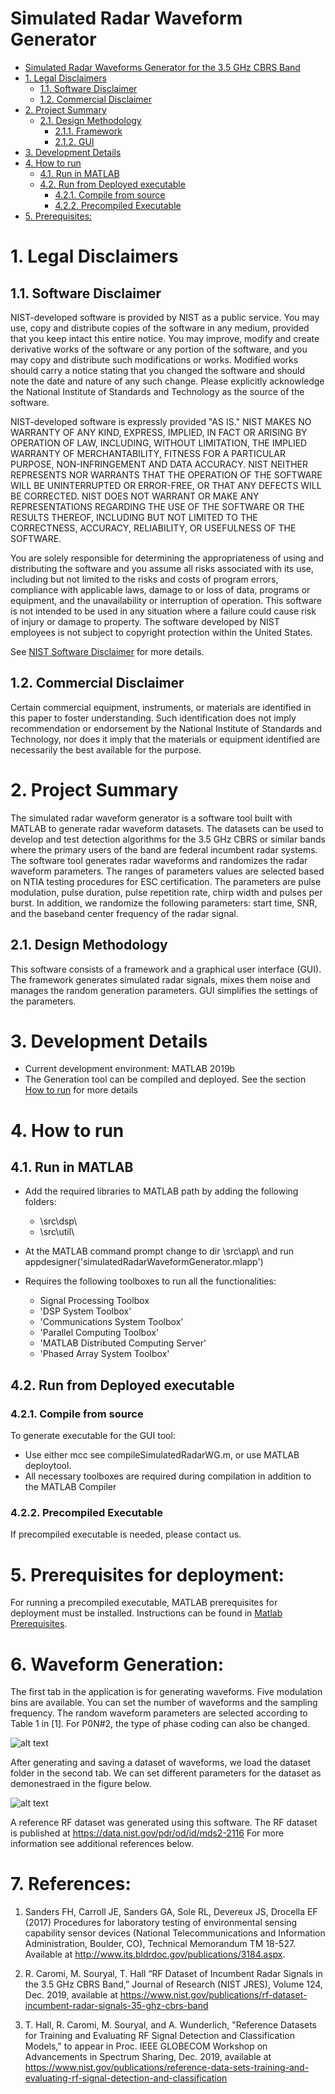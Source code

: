 # Simulated Radar Waveform Generator
<!-- TOC -->

- [Simulated Radar Waveforms Generator for the 3.5 GHz CBRS Band](#Simulated-Radar-Waveforms-Generator-for-the-3.5-GHz-CBRS-Band)
- [1. Legal Disclaimers](#1-legal-disclaimers)
    - [1.1. Software Disclaimer](#11-software-disclaimer)
    - [1.2. Commercial Disclaimer](#12-commercial-disclaimer)
- [2. Project Summary](#2-project-summary)
    - [2.1. Design Methodology](#21-design-methodology)
        - [2.1.1. Framework](#211-framework)
        - [2.1.2. GUI](#212-gui)
- [3. Development Details](#3-development-details)
- [4. How to run](#4-how-to-run)
    - [4.1. Run in MATLAB](#41-run-in-matlab)
    - [4.2. Run from Deployed executable](#42-run-from-deployed-executable)
        - [4.2.1. Compile from source](#421-compile-from-source)
        - [4.2.2. Precompiled Executable](#422-precompiled-executable)
- [5. Prerequisites:](#5-prerequisites)

<!-- /TOC -->

# 1. Legal Disclaimers
## 1.1. Software Disclaimer
 NIST-developed software is provided by NIST as a public service. 
 You may use, copy and distribute copies of the software in any medium,
 provided that you keep intact this entire notice. You may improve,
 modify and create derivative works of the software or any portion of
 the software, and you may copy and distribute such modifications or
 works. Modified works should carry a notice stating that you changed
 the software and should note the date and nature of any such change.
 Please explicitly acknowledge the National Institute of Standards and
 Technology as the source of the software.
 
 NIST-developed software is expressly provided "AS IS." NIST MAKES NO
 WARRANTY OF ANY KIND, EXPRESS, IMPLIED, IN FACT OR ARISING BY
 OPERATION OF LAW, INCLUDING, WITHOUT LIMITATION, THE IMPLIED WARRANTY
 OF MERCHANTABILITY, FITNESS FOR A PARTICULAR PURPOSE, NON-INFRINGEMENT
 AND DATA ACCURACY. NIST NEITHER REPRESENTS NOR WARRANTS THAT THE
 OPERATION OF THE SOFTWARE WILL BE UNINTERRUPTED OR ERROR-FREE, OR
 THAT ANY DEFECTS WILL BE CORRECTED. NIST DOES NOT WARRANT OR MAKE ANY 
 REPRESENTATIONS REGARDING THE USE OF THE SOFTWARE OR THE RESULTS 
 THEREOF, INCLUDING BUT NOT LIMITED TO THE CORRECTNESS, ACCURACY,
 RELIABILITY, OR USEFULNESS OF THE SOFTWARE.
 
 You are solely responsible for determining the appropriateness of
 using and distributing the software and you assume all risks
 associated with its use, including but not limited to the risks and
 costs of program errors, compliance with applicable laws, damage to 
 or loss of data, programs or equipment, and the unavailability or
 interruption of operation. This software is not intended to be used in
 any situation where a failure could cause risk of injury or damage to
 property. The software developed by NIST employees is not subject to
 copyright protection within the United States.

 See [NIST Software Disclaimer](https://www.nist.gov/disclaimer) for more details.

## 1.2. Commercial Disclaimer
 Certain commercial equipment, instruments, or materials are identified in this paper to foster understanding. Such identification does not imply recommendation or endorsement by the National Institute of Standards and Technology, nor does it imply that the materials or equipment identified are necessarily the best available for the purpose.
 
# 2. Project Summary

The simulated radar waveform generator is a software tool built with MATLAB to generate radar waveform datasets. The datasets can be used to develop and test detection algorithms for the 3.5 GHz CBRS or similar bands where the primary users of the band are federal incumbent radar systems. The software tool generates radar waveforms and randomizes the radar waveform parameters. The ranges of parameters values are selected based on NTIA testing procedures for ESC certification. The parameters are pulse modulation, pulse duration, pulse repetition rate, chirp width
and pulses per burst. In addition, we randomize the following parameters: start time, SNR, and the baseband center frequency of the radar signal.  

## 2.1. Design Methodology
This software consists of a framework and a graphical user interface (GUI). The framework generates simulated radar signals, mixes them noise and manages the random generation parameters. GUI simplifies the settings of the parameters. 


# 3. Development Details
- Current development environment: MATLAB 2019b
- The Generation tool can be compiled and deployed. See the section [How to run](#4-how-to-run) for more details

 # 4. How to run
## 4.1. Run in MATLAB

* Add the required libraries to MATLAB path by adding the following folders:
    * \src\dsp\
    * \src\util\

* At the MATLAB command prompt  change to dir \src\app\ and run appdesigner('simulatedRadarWaveformGenerator.mlapp')

* Requires the following toolboxes to run all the functionalities:
    * Signal Processing Toolbox
    * 'DSP System Toolbox'
    * 'Communications System Toolbox'
    * 'Parallel Computing Toolbox'
    * 'MATLAB Distributed Computing Server'
    * 'Phased Array System Toolbox'



## 4.2. Run from Deployed executable

### 4.2.1. Compile from source 
To generate executable for the GUI tool:
* Use either mcc see compileSimulatedRadarWG.m, or use MATLAB deploytool.
* All necessary toolboxes are required during compilation in addition to the MATLAB Compiler


### 4.2.2. Precompiled Executable
If precompiled executable is needed, please contact us.
    
# 5. Prerequisites for deployment:
For running a precompiled executable,  MATLAB prerequisites for deployment must be installed. Instructions can be found in [Matlab Prerequisites](docs/Matlab_Prerequisites.txt).

# 6. Waveform Generation:
The first tab in the application is for generating waveforms. Five modulation bins are available. You can set the number of waveforms and the sampling frequency. The random waveform parameters are selected according to Table 1 in [1]. For P0N#2, the type of phase coding can also be changed.

![alt text][GUI]

[GUI]: docs/figs/SimRadarWG_GUI.PNG "Simulated radar waveform generator GUI"

After generating and saving a dataset of waveforms, we load the dataset folder in the second tab. We can set different parameters for the dataset as demonestraed in the figure below. 

![alt text][GUINoiseAdder]

[GUINoiseAdder]: docs/figs/SimRadarWG_AWGN_GUI.PNG "Simulated radar waveform generator GUI noise addition"

A reference RF dataset was generated using this software. The RF dataset is published at https://data.nist.gov/pdr/od/id/mds2-2116
For more information see additional references below. 

# 7. References:

1. Sanders FH, Carroll JE, Sanders GA, Sole RL, Devereux JS, Drocella EF (2017) Procedures for laboratory testing of
environmental sensing capability sensor devices (National Telecommunications and Information Administration, Boulder, CO),
Technical Memorandum TM 18-527. Available at http://www.its.bldrdoc.gov/publications/3184.aspx. 

2. R. Caromi, M. Souryal, T. Hall  “RF Dataset of Incumbent Radar Signals in the 3.5 GHz CBRS Band,” Journal of Research (NIST JRES), Volume 124, Dec. 2019, available at https://www.nist.gov/publications/rf-dataset-incumbent-radar-signals-35-ghz-cbrs-band

3. T. Hall, R. Caromi, M. Souryal, and A. Wunderlich, "Reference Datasets for Training and Evaluating RF Signal Detection and Classification Models," to appear in Proc. IEEE GLOBECOM Workshop on Advancements in Spectrum Sharing, Dec. 2019, available at https://www.nist.gov/publications/reference-data-sets-training-and-evaluating-rf-signal-detection-and-classification


